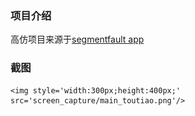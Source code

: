 ### 项目介绍
  高仿项目来源于<a href='https://segmentfault.com/'>segmentfault app</a>


### 截图
    <img style='width:300px;height:400px;' src='screen_capture/main_toutiao.png'/>